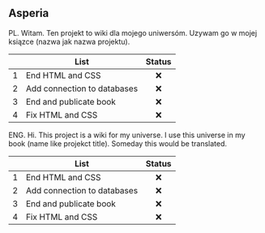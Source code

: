 ## Asperia

PL.
Witam. Ten projekt to wiki dla mojego uniwersóm.
Uzywam go w mojej ksiązce (nazwa jak nazwa projektu).

|   | List                       | Status |
|---|----------------------------|:------:|
| 1 | End HTML and CSS           |    ❌  |
| 2 | Add connection to databases|    ❌  |
| 3 | End and publicate book     |    ❌  |
| 4 | Fix HTML and CSS           |    ❌  |

ENG.
Hi. This project is a wiki for my universe. 
I use this universe in my book (name like projekct title).
Someday this would be translated.

|   | List                       | Status |
|---|----------------------------|:------:|
| 1 | End HTML and CSS           |    ❌  |
| 2 | Add connection to databases|    ❌  |
| 3 | End and publicate book     |    ❌  |
| 4 | Fix HTML and CSS           |    ❌  |


